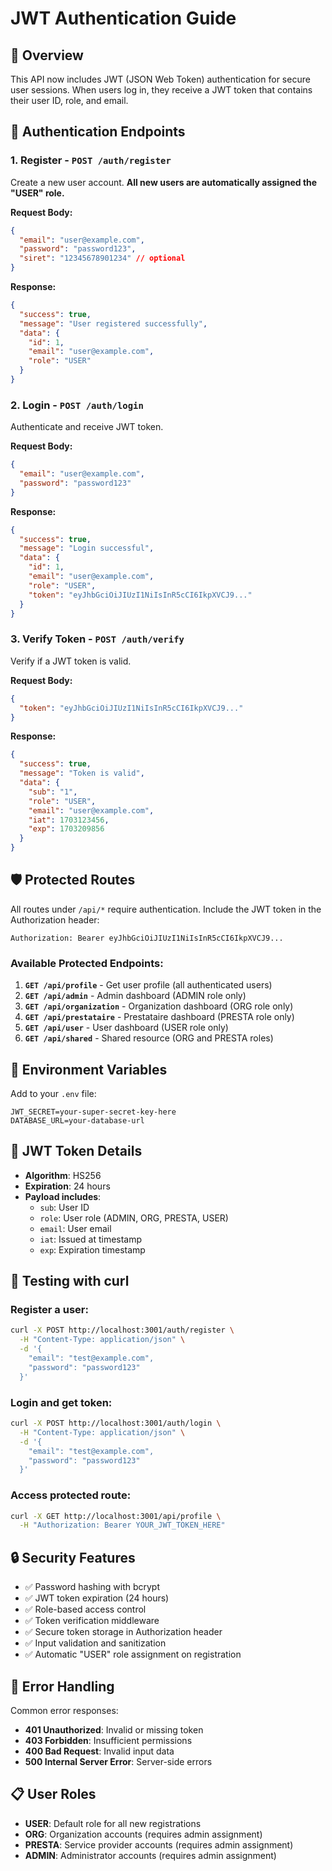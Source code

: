 # JWT Authentication Guide

## 🔐 **Overview**
This API now includes JWT (JSON Web Token) authentication for secure user sessions. When users log in, they receive a JWT token that contains their user ID, role, and email.

## 🚀 **Authentication Endpoints**

### 1. **Register** - `POST /auth/register`
Create a new user account. **All new users are automatically assigned the "USER" role.**

**Request Body:**
```json
{
  "email": "user@example.com",
  "password": "password123",
  "siret": "12345678901234" // optional
}
```

**Response:**
```json
{
  "success": true,
  "message": "User registered successfully",
  "data": {
    "id": 1,
    "email": "user@example.com",
    "role": "USER"
  }
}
```

### 2. **Login** - `POST /auth/login`
Authenticate and receive JWT token.

**Request Body:**
```json
{
  "email": "user@example.com",
  "password": "password123"
}
```

**Response:**
```json
{
  "success": true,
  "message": "Login successful",
  "data": {
    "id": 1,
    "email": "user@example.com",
    "role": "USER",
    "token": "eyJhbGciOiJIUzI1NiIsInR5cCI6IkpXVCJ9..."
  }
}
```

### 3. **Verify Token** - `POST /auth/verify`
Verify if a JWT token is valid.

**Request Body:**
```json
{
  "token": "eyJhbGciOiJIUzI1NiIsInR5cCI6IkpXVCJ9..."
}
```

**Response:**
```json
{
  "success": true,
  "message": "Token is valid",
  "data": {
    "sub": "1",
    "role": "USER",
    "email": "user@example.com",
    "iat": 1703123456,
    "exp": 1703209856
  }
}
```

## 🛡️ **Protected Routes**

All routes under `/api/*` require authentication. Include the JWT token in the Authorization header:

```
Authorization: Bearer eyJhbGciOiJIUzI1NiIsInR5cCI6IkpXVCJ9...
```

### Available Protected Endpoints:

1. **`GET /api/profile`** - Get user profile (all authenticated users)
2. **`GET /api/admin`** - Admin dashboard (ADMIN role only)
3. **`GET /api/organization`** - Organization dashboard (ORG role only)
4. **`GET /api/prestataire`** - Prestataire dashboard (PRESTA role only)
5. **`GET /api/user`** - User dashboard (USER role only)
6. **`GET /api/shared`** - Shared resource (ORG and PRESTA roles)

## 🔧 **Environment Variables**

Add to your `.env` file:
```env
JWT_SECRET=your-super-secret-key-here
DATABASE_URL=your-database-url
```

## 📝 **JWT Token Details**

- **Algorithm**: HS256
- **Expiration**: 24 hours
- **Payload includes**:
  - `sub`: User ID
  - `role`: User role (ADMIN, ORG, PRESTA, USER)
  - `email`: User email
  - `iat`: Issued at timestamp
  - `exp`: Expiration timestamp

## 🧪 **Testing with curl**

### Register a user:
```bash
curl -X POST http://localhost:3001/auth/register \
  -H "Content-Type: application/json" \
  -d '{
    "email": "test@example.com",
    "password": "password123"
  }'
```

### Login and get token:
```bash
curl -X POST http://localhost:3001/auth/login \
  -H "Content-Type: application/json" \
  -d '{
    "email": "test@example.com",
    "password": "password123"
  }'
```

### Access protected route:
```bash
curl -X GET http://localhost:3001/api/profile \
  -H "Authorization: Bearer YOUR_JWT_TOKEN_HERE"
```

## 🔒 **Security Features**

- ✅ Password hashing with bcrypt
- ✅ JWT token expiration (24 hours)
- ✅ Role-based access control
- ✅ Token verification middleware
- ✅ Secure token storage in Authorization header
- ✅ Input validation and sanitization
- ✅ Automatic "USER" role assignment on registration

## 🚨 **Error Handling**

Common error responses:

- **401 Unauthorized**: Invalid or missing token
- **403 Forbidden**: Insufficient permissions
- **400 Bad Request**: Invalid input data
- **500 Internal Server Error**: Server-side errors

## 📋 **User Roles**

- **USER**: Default role for all new registrations
- **ORG**: Organization accounts (requires admin assignment)
- **PRESTA**: Service provider accounts (requires admin assignment)
- **ADMIN**: Administrator accounts (requires admin assignment) 